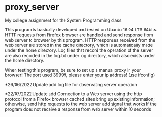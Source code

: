 # proxy_server
My college assignment for the System Programming class

This program is basically developed and tested on Ubuntu 16.04 LTS 64bits.
HTTP requests from Firefox browser are handled and send response from web server to browser by this program.
HTTP responses received from the web server are stored in the cache directory, which is automatically made under the home directory.
Log files that record the operation of the server are also recorded in the log.txt under log directory, which also exists under the home directory.

When testing this program, be sure to set up a manual proxy in your browser!
The port used 39999, please enter your ip address! (use ifconfig)

*26/06/2022 Update
add log file for observating server operation

*22/07/2022 Update
add Connection to a Web server using the http protocol from a Firefox browser
cached sites bring up existing information; otherwise, send http requests to the web server
add signal that works If the program does not receive a response from web server within 10 seconds
